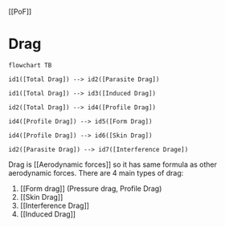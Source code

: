 [[PoF]]

# Drag
```mermaid
flowchart TB

id1([Total Drag]) --> id2([Parasite Drag])

id1([Total Drag]) --> id3([Induced Drag])

id2([Total Drag]) --> id4([Profile Drag])

id4([Profile Drag]) --> id5([Form Drag])

id4([Profile Drag]) --> id6([Skin Drag])

id2([Parasite Drag]) --> id7([Interference Drage])
```
Drag is [[Aerodynamic forces]] so it has same formula as other aerodynamic forces.
There are 4 main types of drag:
1. [[Form drag]] (Pressure drag, Profile Drag)
2. [[Skin Drag]]
3. [[Interference Drag]]
4. [[Induced Drag]]
